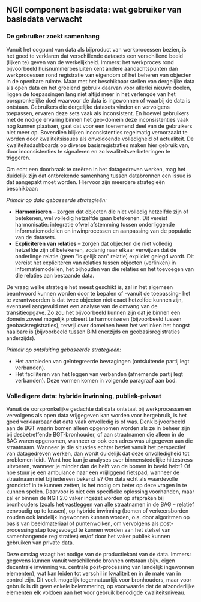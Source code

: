 ## NGII component basisdata: wat gebruiker van basisdata verwacht

### De gebruiker zoekt samenhang
Vanuit het oogpunt van data als bijproduct van werkprocessen bezien, is het goed te verklaren dat verschillende datasets een verschillend beeld (lijken te) geven van de werkelijkheid. Immers: het werkproces rond bijvoorbeeld huisnummerbesluiten kent andere aandachtspunten dan werkprocessen rond registratie van eigendom of het beheren van objecten in de openbare ruimte. Maar met het beschikbaar stellen van dergelijke data als open data en het groeiend gebruik daarvan voor allerlei nieuwe doelen, liggen de toepassingen lang niet altijd meer in het verlengde van het oorspronkelijke doel waarvoor de data is ingewonnen of waarbij de data is ontstaan. Gebruikers die dergelijke datasets vinden en vervolgens toepassen, ervaren deze sets vaak als inconsistent. En hoewel gebruikers met de nodige ervaring binnen het geo-domein deze inconsistenties vaak nog kunnen plaatsen, gaat dat voor een toenemend deel van de gebruikers niet meer op. Bovendien blijken inconsistenties regelmatig veroorzaakt te worden door kwaliteitsissues als onvoldoende volledigheid of actualiteit. De kwaliteitsdashboards op diverse basisregistraties maken hier gebruik van, door inconsistenties te signaleren en zo kwaliteitsverbeteringen te triggeren. 

Om echt een doorbraak te creëren in het datagedreven werken, mag het duidelijk zijn dat ontbrekende samenhang tussen databronnen een issue is dat aangepakt moet worden. Hiervoor zijn meerdere strategieën beschikbaar: 

*Primair op data gebaseerde strategieën:*
* **Harmoniseren** – zorgen dat objecten die niet volledig hetzelfde zijn of betekenen, wel volledig hetzelfde gaan betekenen. Dit vereist harmonisatie: integratie ofwel afstemming tussen onderliggende informatiemodellen en inwinprocessen en aanpassing van de populatie van de datasets.
* **Expliciteren van relaties** – zorgen dat objecten die niet volledig hetzelfde zijn of betekenen, zodanig naar elkaar verwijzen dat de onderlinge relatie (geen “is gelijk aan” relatie) expliciet gelegd wordt. Dit vereist het expliciteren van relaties tussen objecten (verlinken) in informatiemodellen, het bijhouden van die relaties en het toevoegen van die relaties aan bestaande data.

De vraag welke strategie het meest geschikt is, zal in het algemeen beantwoord kunnen worden door te bepalen of -vanuit de toepassing- het te verantwoorden is dat twee objecten niet exact hetzelfde kunnen zijn, eventueel aangevuld met een analyse van de omvang van de transitieopgave. Zo zou het bijvoorbeeld kunnen zijn dat je binnen een domein zoveel mogelijk probeert te harmoniseren (bijvoorbeeld tussen geobasisregistraties), terwijl over domeinen heen het verlinken het hoogst haalbare is (bijvoorbeeld tussen BIM enerzijds en geobasisregistraties anderzijds). 

*Primair op ontsluiting gebaseerde strategieën:*
* Het aanbieden van geïntegreerde bevragingen (ontsluitende partij legt verbanden).
* Het faciliteren van het leggen van verbanden (afnemende partij legt verbanden).
Deze vormen komen in volgende paragraaf aan bod.
  
### Volledigere data: hybride inwinning, publiek-privaat
Vanuit de oorspronkelijke gedachte dat data ontstaat bij werkprocessen en vervolgens als open data vrijgegeven kan worden voor hergebruik, is het goed verklaarbaar dat data vaak onvolledig is of was. Denk bijvoorbeeld aan de BGT waarin bomen alleen opgenomen worden als ze in beheer zijn bij desbetreffende BGT-bronhouder, of aan straatnamen die alleen in de BAG waren opgenomen, wanneer er ook een adres was uitgegeven aan die straatnaam. Wanneer je die situaties echter beziet vanuit het perspectief van datagedreven werken, dan wordt duidelijk dat deze onvolledigheid tot problemen leidt. Want hoe kun je analyses over binnenstedelijke hittestress uitvoeren, wanneer je minder dan de helft van de bomen in beeld hebt? Of hoe stuur je een ambulance naar een vrijliggend fietspad, wanneer de straatnaam niet bij iedereen bekend is? Om data echt als waardevolle grondstof in te kunnen zetten, is het nodig om beter op deze vragen in te kunnen spelen. Daarvoor is niet één specifieke oplossing voorhanden, maar zal er binnen de NGII 2.0 vaker ingezet worden op afspraken bij bronhouders (zoals het vastleggen van alle straatnamen in de BAG – relatief eenvoudig op te lossen), op hybride inwinning (bomen of verkeersborden zouden ook landelijk ingewonnen kunnen worden, o.a. door algoritmen op basis van beeldmateriaal of puntenwolken, om vervolgens als post-processing stap toegevoegd te kunnen worden aan het stelsel van samenhangende registraties) en/of door het vaker publiek kunnen gebruiken van private data. 

Deze omslag vraagt het nodige van de productiekant van de data. Immers: gegevens kunnen vanuit verschillende bronnen ontstaan (bijv. eigen decentrale inwinning vs. centrale post-processing van landelijk ingewonnen elementen), wat kan leiden tot verschil in kwaliteit en in de mate van in control zijn. Dit voelt mogelijk tegennatuurlijk voor bronhouders, maar voor gebruik is dit geen enkele belemmering, op voorwaarde dat de afzonderlijke elementen elk voldoen aan het voor gebruik benodigde kwaliteitsniveau. 
